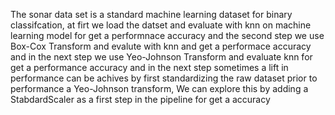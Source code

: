 The sonar data set is a standard machine learning dataset for binary classifcation, at firt we load the datset and evaluate with knn on machine learning model for get a performnace accuracy and the second
step we use Box-Cox Transform  and evalute with knn and get a performace accuracy and in the next step we use Yeo-Johnson Transform and evaluate knn for get a performance accuracy and in the next step
sometimes a lift in performance can be achives by first standardizing the raw dataset prior to performance a Yeo-Johnson transform, We can explore this by adding a StabdardScaler as a first step in the pipeline
for get a accuracy
